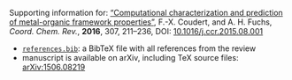 Supporting information for: [“Computational characterization and prediction of metal-organic framework properties”](http://dx.doi.org/10.1016/j.ccr.2015.08.001), F.-X. Coudert, and A. H. Fuchs, _Coord. Chem. Rev._, **2016**, 307, 211–236, DOI: [10.1016/j.ccr.2015.08.001](http://dx.doi.org/10.1016/j.ccr.2015.08.001)

- [`references.bib`](references.bib): a BibTeX file with all references from the review
- manuscript is available on arXiv, including TeX source files: [arXiv:1506.08219](http://arxiv.org/abs/1506.08219)
